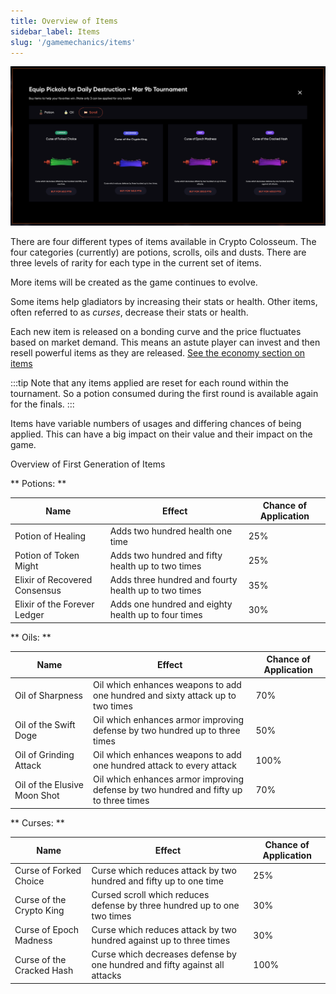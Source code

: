 ```yaml
---
title: Overview of Items
sidebar_label: Items
slug: '/gamemechanics/items'
---
```


![image](buyItems.png)

There are four different types of items available in Crypto Colosseum.
The four categories (currently) are potions, scrolls, oils and dusts. There are three levels of rarity for each type in the current set of items.

More items will be created as the game continues to evolve.

Some items help gladiators by increasing their stats or health. Other items, often referred to as _curses_, decrease their stats or health.

Each new item is released on a bonding curve and the price fluctuates based on market demand. This means an astute player can invest and then resell powerful items as they are released.
[See the economy section on items](/economy/items)

:::tip
Note that any items applied are reset for each round within the tournament. So a potion consumed during the first round is available again for the finals.
:::

Items have variable numbers of usages and differing chances of being applied. This can have a big impact on their value and their impact on the game.

Overview of First Generation of Items

** Potions: **

| Name  	| Effect   	| Chance of Application  	|
|---	|---	|---	|
| Potion of Healing  	| Adds two hundred health one time  	| 25%  	|
| Potion of Token Might  	| Adds two hundred and fifty health up to two times  	| 25%  	|
| Elixir of Recovered Consensus  	| Adds three hundred and fourty health up to two times  	| 35%  	|
| Elixir of the Forever Ledger  	| Adds one hundred and eighty health up to four times  	| 30%  	|

** Oils: **

| Name  	| Effect   	| Chance of Application  	|
|---	|---	|---	|
| Oil of Sharpness  	| Oil which enhances weapons to add one hundred and sixty attack up to two times  	| 70%  	|
| Oil of the Swift Doge  	| Oil which enhances armor improving defense by two hundred up to three times  	| 50%  	|
| Oil of Grinding Attack  	| Oil which enhances weapons to add one hundred attack to every attack  	|  100% 	|
| Oil of the Elusive Moon Shot  	| Oil which enhances armor improving defense by two hundred and fifty up to three times  	| 70%  	|

** Curses: **

| Name  	| Effect   	| Chance of Application  	|
|---	|---	|---	|
| Curse of Forked Choice  	| Curse which reduces attack by two hundred and fifty up to one time  	| 25%  	|
| Curse of the Crypto King  	| Cursed scroll which reduces defense by three hundred up to one two times  	| 30%  	|
| Curse of Epoch Madness  	| Curse which reduces attack by two hundred against up to three times  	| 30% 	|
| Curse of the Cracked Hash  	| Curse which decreases defense by one hundred and fifty against all attacks  	| 100%  	|
